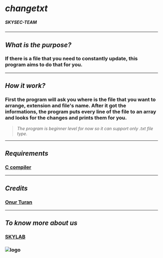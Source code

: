 
# *changetxt* 
##### SKYSEC-TEAM
---
## *What is the purpose?*
### If there is a file that you need to constantly update, this program aims to do that for you.
---
## *How it work?*
### First the program will ask you where is the file that you want to arrange, extension and file's name. After it got the informations, the program puts every line of the file to an array and looks for the changes and prints them  for you.
 > *The program is beginner level for now so it can support only .txt file type.*
---

## *Requirements*
### [C compiler](https://sourceforge.net/projects/orwelldevcpp/ "Download Link")
---
## *Credits*
### [Onur Turan](https://github.com/Onur-TURAN "Onur Turan")
---
## *To know more about us*
### [SKYLAB](http://yildizskylab.com/ "SKYLAB Homepage")
### ![logo](http://yildizskylab.com/static/media/yildiz.9af48539cdd43090e41441c69e7b19ad.svg)
